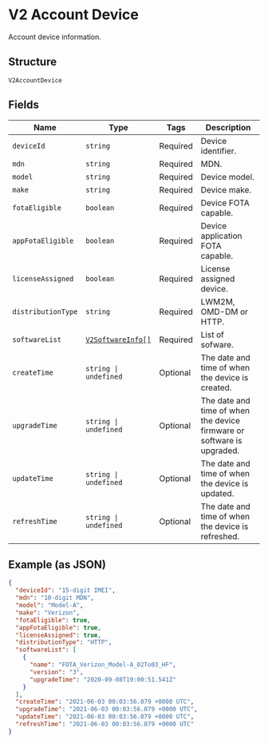 
# V2 Account Device

Account device information.

## Structure

`V2AccountDevice`

## Fields

| Name | Type | Tags | Description |
|  --- | --- | --- | --- |
| `deviceId` | `string` | Required | Device identifier. |
| `mdn` | `string` | Required | MDN. |
| `model` | `string` | Required | Device model. |
| `make` | `string` | Required | Device make. |
| `fotaEligible` | `boolean` | Required | Device FOTA capable. |
| `appFotaEligible` | `boolean` | Required | Device application FOTA capable. |
| `licenseAssigned` | `boolean` | Required | License assigned device. |
| `distributionType` | `string` | Required | LWM2M, OMD-DM or HTTP. |
| `softwareList` | [`V2SoftwareInfo[]`](../../doc/models/v2-software-info.md) | Required | List of sofware. |
| `createTime` | `string \| undefined` | Optional | The date and time of when the device is created. |
| `upgradeTime` | `string \| undefined` | Optional | The date and time of when the device firmware or software is upgraded. |
| `updateTime` | `string \| undefined` | Optional | The date and time of when the device is updated. |
| `refreshTime` | `string \| undefined` | Optional | The date and time of when the device is refreshed. |

## Example (as JSON)

```json
{
  "deviceId": "15-digit IMEI",
  "mdn": "10-digit MDN",
  "model": "Model-A",
  "make": "Verizon",
  "fotaEligible": true,
  "appFotaEligible": true,
  "licenseAssigned": true,
  "distributionType": "HTTP",
  "softwareList": [
    {
      "name": "FOTA_Verizon_Model-A_02To03_HF",
      "version": "3",
      "upgradeTime": "2020-09-08T19:00:51.541Z"
    }
  ],
  "createTime": "2021-06-03 00:03:56.079 +0000 UTC",
  "upgradeTime": "2021-06-03 00:03:56.079 +0000 UTC",
  "updateTime": "2021-06-03 00:03:56.079 +0000 UTC",
  "refreshTime": "2021-06-03 00:03:56.079 +0000 UTC"
}
```

